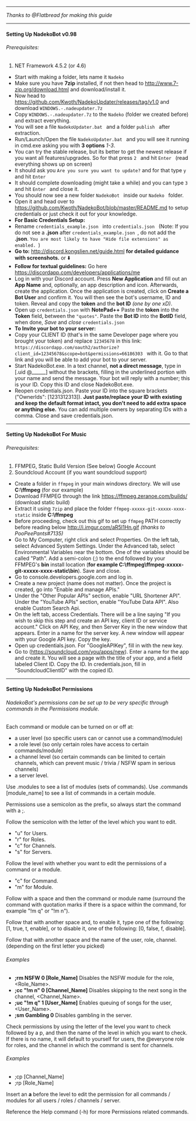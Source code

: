________________________________________________________________________________
*Thanks to @Flatbread for making this guide*
________________________________________________________________________________

#### Setting Up NadekoBot v0.98
###### Prerequisites: 
1) NET Framework 4.5.2 (or 4.6)
- Start with making a folder, lets name it `Nadeko`
- Make sure you have **7zip** installed, if not then head to http://www.7-zip.org/download.html and download/install it.
- Now head to https://github.com/Kwoth/NadekoUpdater/releases/tag/v1.0 and download `WINDOWS.-.nadeupdater.7z`
- Copy `WINDOWS.-.nadeupdater.7z` to the `Nadeko` (folder we created before) and extract everything.
- You will see a file `NadekoUpdater.bat ` and a folder `publish ` after extraction.
- Run/Launch/Open the file `NadekoUpdater.bat ` and you will see it running in cmd.exe asking you with **3 options** *1-3*.
- You can try the stable release, but its better to get the newest release if you want all features/upgrades. So for that press `2 ` and hit `Enter ` (read everything shows up on screen)
- It should ask you `Are you sure you want to update?` and for that type `y ` and hit `Enter ` 
- It should complete downloading (might take a while) and you can type `3 ` and hit `Enter ` and close it.
- You should now see a new folder `NadekoBot ` inside our `Nadeko ` folder.
- Open it and head over to https://github.com/Kwoth/NadekoBot/blob/master/README.md to setup credentials or just check it out for your knowledge.
- **For Basic Credentials Setup:**
- Rename `credentials_example.json ` into `credentials.json ` (Note: If you do not see a **.json** after `credentials_example.json `, do not add the **.json**. `You are most likely to have "Hide file extensions" as enabled. `)
- **Go to:** http://discord.kongslien.net/guide.html **for detailed guidance with screenshots.** or :arrow_down:
- **Follow for textual guidelines:** Go here https://discordapp.com/developers/applications/me
- Log in with your Discord account. Press **New Application** and fill out an **App Name** and, optionally, an app description and icon. Afterwards, create the application. Once the application is created, click on **Create a Bot User** and confirm it. You will then see the bot's username, ID and token. Reveal and copy the **token** and the **bot ID** *(one by one xD)*.
- Open up `credentials.json` with **NotePad++** Paste the **token** into the **Token** field, between the `"quotes"`. Paste the **Bot ID** into the **BotID** field, when done, *Save* and *close* `credentials.json`
- **To Invite your bot to your server:**
- Copy your CLIENT ID (that's in the same Developer page where you brought your token) and replace `12345678` in this link: 
`https://discordapp.com/oauth2/authorize?client_id=12345678&scope=bot&permissions=66186303 ` with it. Go to that link and you will be able to add your bot to your server.
- Start NadekoBot.exe. In a text channel, **not a direct message**, type in [.uid @______] without the brackets, filling in the underlined portion with your name and send the message. Your bot will reply with a number; this is your ID. Copy this ID and close NadekoBot.exe.   
- Reopen credentials.json. Paste your ID into the square brackets ("OwnerIds": [1231312313]). **Just paste/replace your ID with existing and keep the default format intact, you don't need to add extra space or anything else.** You can add multiple owners by separating IDs with a comma. Close and save credentials.json.  


________________________________________________________________________________

#### Setting Up NadekoBot For Music
###### Prerequisites: 
1) FFMPEG, Static Build Version (See below) Google Account  
2) Soundcloud Account (if you want soundcloud support)
- Create a folder in `ffmpeg` in your main windows directory. We will use **C:\ffmpeg** (for our example)
- Download FFMPEG through the link https://ffmpeg.zeranoe.com/builds/ (download static build)
- Extract it using `7zip` and place the folder `ffmpeg-xxxxx-git-xxxxx-xxxx-static` inside **C:\ffmpeg**
- Before proceeding, check out this gif to set up `ffmpeg` PATH correctly before reading below http://i.imgur.com/aR5l1Hn.gif *(thanks to PooPeePants#7135)*
- Go to My Computer, right click and select Properties. On the left tab, select Advanced System Settings. Under the Advanced tab, select Environmental Variables near the bottom. One of the variables should be called "Path". Add a semi-colon (;) to the end followed by your FFMPEG's **bin** install location (**for example C:\ffmpeg\ffmpeg-xxxxx-git-xxxxx-xxxx-static\bin**). Save and close.
- Go to console.developers.google.com and log in.
- Create a new project (name does not matter). Once the project is created, go into "Enable and manage APIs."
- Under the "Other Popular APIs" section, enable "URL Shortener API". Under the "YouTube APIs" section, enable "YouTube Data API". Also enable Custom Search Api.
- On the left tab, access Credentials. There will be a line saying "If you wish to skip this step and create an API key, client ID or service account." Click on API Key, and then Server Key in the new window that appears. Enter in a name for the server key. A new window will appear with your Google API key. Copy the key.
- Open up credentials.json. For "GoogleAPIKey", fill in with the new key.
- Go to (https://soundcloud.com/you/apps/new). Enter a name for the app and create it. You will see a page with the title of your app, and a field labeled Client ID. Copy the ID. In credentials.json, fill in "SoundcloudClientID" with the copied ID.

________________________________________________________________________________

#### Setting Up NadekoBot Permissions
###### NadekoBot's permissions can be set up to be very specific through commands in the Permissions module.  
Each command or module can be turned on or off at: 
- a user level (so specific users can or cannot use a command/module)  
- a role level (so only certain roles have access to certain commands/module)
- a channel level (so certain commands can be limited to certain channels, which can prevent music / trivia / NSFW spam in serious channels)
- a server level. 

Use .modules to see a list of modules (sets of commands).
Use .commands [module_name] to see a list of commands in a certain module.

Permissions use a semicolon as the prefix, so always start the command with a ;.

Follow the semicolon with the letter of the level which you want to edit.
- "u" for Users.
- "r" for Roles.
- "c" for Channels.
- "s" for Servers.

Follow the level with whether you want to edit the permissions of a command or a module.
- "c" for Command.
- "m" for Module.

Follow with a space and then the command or module name (surround the command with quotation marks if there is a space within the command, for example "!m q" or "!m n").

Follow that with another space and, to enable it, type one of the following: [1, true, t, enable], or to disable it, one of the following: [0, false, f, disable].

Follow that with another space and the name of the user, role, channel. (depending on the first letter you picked)

###### Examples
- **;rm NSFW 0 [Role_Name]**  Disables the NSFW module for the role, <Role_Name>.
- **;cc "!m n" 0 [Channel_Name]**  Disables skipping to the next song in the channel, <Channel_Name>.
- **;uc "!m q" 1 [User_Name]**  Enables queuing of songs for the user, <User_Name>.
- **;sm Gambling 0**  Disables gambling in the server.

Check permissions by using the letter of the level you want to check followed by a p, and then the name of the level in which you want to check. If there is no name, it will default to yourself for users, the @everyone role for roles, and the channel in which the command is sent for channels.

###### Examples 
- ;cp [Channel_Name]
- ;rp [Role_Name]

Insert an **a** before the level to edit the permission for all commands / modules for all users / roles / channels / server.

Reference the Help command (-h) for more Permissions related commands.
